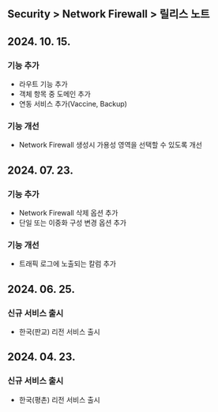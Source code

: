 
## Security > Network Firewall > 릴리스 노트

## 2024. 10. 15.

### 기능 추가

* 라우트 기능 추가
* 객체 항목 중 도메인 추가
* 연동 서비스 추가(Vaccine, Backup)

### 기능 개선

* Network Firewall 생성시 가용성 영역을 선택할 수 있도록 개선

## 2024. 07. 23.

### 기능 추가

* Network Firewall 삭제 옵션 추가
* 단일 또는 이중화 구성 변경 옵션 추가

### 기능 개선

* 트래픽 로그에 노출되는 칼럼 추가

## 2024. 06. 25.

### 신규 서비스 출시

* 한국(판교) 리전 서비스 출시

## 2024. 04. 23.

### 신규 서비스 출시

* 한국(평촌) 리전 서비스 출시
  
